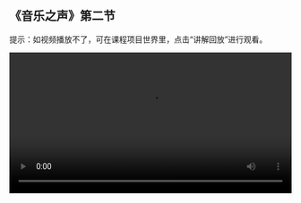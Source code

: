 ## 《音乐之声》第二节
 
提示：如视频播放不了，可在课程项目世界里，点击“讲解回放”进行观看。
 
<video width="100%" controls controlslist="nodownload nofullscreen noremoteplayback" disablePictureInPicture>
  <source src="https://api.keepwork.com/ts-storage/siteFiles/21842/raw#音乐之声L2.webm" type="video/webm" />
  <source src="https://api.keepwork.com/ts-storage/siteFiles/21841/raw#音乐之声L2.mp4" type="video/mp4" />
   
  你的浏览器不支持播放
</video>
<style>
video::-webkit-media-controls-fullscreen-button { display: none; } 
</style>


### 步骤一

在上一节课中，我们学习了使用活动模型实现琴键点击播放音符的效果
在场景中，放置好了一组琴键
启动旁边的拉杆，激活代码方块
点击琴键，可以播放对应的音符声音
接下来，我们来学习一条指令，实现自动播放音符的效果
打开工具栏，添加一组代码方块和电影方块到场景中
打开代码方块，在控制项下，找到【循环变量】指令，把它拖过来
这条指令是指变量i从1开始每次增加1，增加到10结束
变量名i我们可以换成任意变量名，1是起始值，10是结束值
可以根据实际的情况修改
这里，我们要播放从1到7一共7个音符，所以我们把参数10改为7
然后，把播放音符指令拖过来
修改音符参数为变量i
点击运行，可以听到“哆瑞咪发嗦啦西”这7个音
为了听的更加清晰，我们添加一条【等待1秒】指令
到这里，自动播放音符效果就实现了
关于【循环变量】指令的用法你学会了吗？


### 步骤二

上一小节，我们使用【循环变量】指令实现了自动播放音符的效果
场景中摆放了一架电子琴，左右两边各有一组琴键
点击它会播放对应的音符
不过，电子琴中间部分的白色琴键缺失了，需要我们来帮它补齐
点击拉杆，启动代码，可以看到在电子琴中间部分出现了一个白色琴键
这是提前给大家放置好的琴键角色，存放在电影方块中
这一小节，我们学习克隆的相关知识，配合【循环变量】指令
实现一次生成多个琴键的效果，给场景中的电子琴补齐白色琴键
我们先来了解一下【克隆】指令
关闭拉杆，打开代码方块
将数据项下的【克隆此角色】指令拖过来
【克隆】指令，可以在世界中复制出一个和母体一模一样的角色出来
【克隆】指令有两个参数，第一个是克隆对象，默认是此角色
第二个是需要传递的参数，关于参数的传递我们后面的课程再介绍
点击运行，可以看到好像没有什么变化呢
这是因为克隆体的初始位置会与母体重叠在一起
所以当琴键被克隆出来后，我们需要让琴键位移一定距离
这样才能看到被克隆出来的琴键呢
拖入【位移】指令，修改X轴方向的参数为0
Y轴方向参数不变
Z轴方向参数修改为1
点击运行，可以看到我们成功克隆出来一个琴键啦
不过两个琴键之间间隔太宽，我们再来调整下参数，让它位移少一点
点击运行，可以看到目前这个宽度是比较合适的
电子琴缺失了7个琴键，所以我们一共需要复制出7个琴键
如何实现这个效果呢？
我们可以使用上节课学习到的【循环变量】指令
在控制项下将【循环变量】指令拖过来，修改后面的参数为7
点击运行，我们可以看到直接复制出了7个琴键，并且琴键依次展开
为了不让本体和克隆体冲突，所以我们还需要把本体隐藏起来
将外观项下的【隐藏】指令拖过来，放置于第一行
关闭代码方块，开启拉杆，可以看到白色琴键依次生成并展开了
到这里，关于如何使用【克隆】指令生成琴键的方法你学会了吗？

### 步骤三

上一小节，我们学习了使用【克隆】指令生成琴键的方法
这一小节，我们来设置一下琴键的音符属性，用于播放音符
打开控制白色琴键的代码方块
将数据项下的【设置角色名字为】指令拖过来
【设置角色名字为】指令可以用来设置角色属性
第一个参数对应你要设置的属性名，第二个参数对应属性值
这里，我们将变量i的值作为琴键的音符属性
第一个琴键发出音符1的声音，第二个琴键发出音符2的声音，依次类推
属性设置好后，
我们拖出【当角色被克隆时】指令，放置到【克隆】指令的上方
【当角色被克隆时】指令，可以对克隆体进行编辑，这里面的代码会被克隆体执行
需要注意的是，【当角色被克隆时】指令一定要放在【克隆】指令的上方才能生效
这里，我们让琴键克隆体显示刚刚设置好的音符属性
拖出【说】指令
将数据项下的【获取角色名字】指令拖出来，作为【说】指令的第一个参数

### 步骤四

上一小节，我们设置好了琴键的音符属性
这一小节，我们通过获取琴键的音符属性来播放对应音符
打开工具栏，添加一个新的代码方块旁边
这个代码方块用来控制琴键声音，因为控制的都是琴键
所以这里我们不需要再添加电影方块
打开代码方块，点击图块，切换到图块编辑模式
将事件项下的【当演员被点击】指令拖过来
【当演员被点击】指令在角色被点击时会执行里面的程序
将声音项下的【播放音符】指令放置到【当演员被点击】指令里面
最后，将【获取角色名字】指令作为【播放音符】指令的第一个参数
这样，当琴键被点击时，就会播放对应音符的声音啦
关闭代码方块，开启拉杆
点击琴键，可以听到对应音符的声音
到这里，关于如何让琴键播放对应音符的效果就成功实现了
你也快去到你自己的音乐世界里，完善一下你的电子琴吧！
下一节课，我们将了解如何给曲子进行数字编码并让电子琴弹奏出来哦


